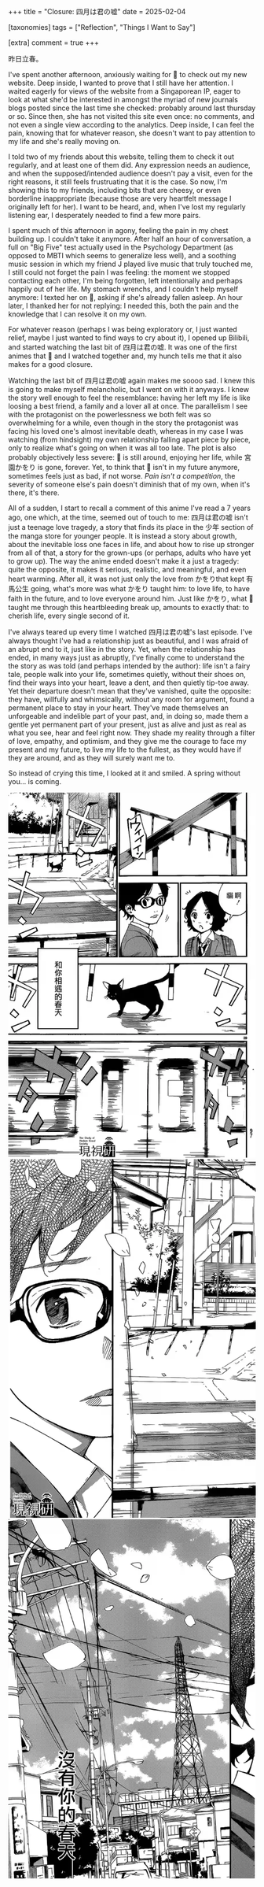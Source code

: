 +++
title = "Closure: 四月は君の嘘"
date = 2025-02-04

[taxonomies] 
tags = ["Reflection", "Things I Want to Say"]

[extra]
comment = true
+++

昨日立春。

I've spent another afternoon, anxiously waiting for 🐷 to check out my new website.
Deep inside, I wanted to prove that I still have her attention. I waited
eagerly for views of the website from a Singaporean IP, eager to look at what
she'd be interested in amongst the myriad of new journals blogs posted since
the last time she checked: probably around last thursday or so. Since then, she
has not visited this site even once: no comments, and not even a single view
according to the analytics. Deep inside, I can feel the pain, knowing that for
whatever reason, she doesn't want to pay attention to my life and she's really
moving on. 

I told two of my friends about this website, telling them to check it out
regularly, and at least one of them did. Any expression needs an audience, and
when the supposed/intended audience doesn't pay a visit, even for the right
reasons, it still feels frustruating that it is the case. So now, I'm showing
this to my friends, including bits that are cheesy, or even borderline
inappropriate (because those are very heartfelt message I originally left for
her). I want to be heard, and, when I've lost my regularly listening ear, I
desperately needed to find a few more pairs.

I spent much of this afternoon in agony, feeling the pain in my chest building
up. I couldn't take it anymore. After half an hour of conversation, a full on
"Big Five" test actually used in the Psychology Department (as opposed to MBTI
which seems to generalize less well), and a soothing music session in which my
friend J played live music that truly touched me, I still could not forget the
pain I was feeling: the moment we stopped contacting each other, I'm
being forgotten, left intentionally and perhaps happily out of her life. My
stomach wrenchs, and I couldn't help myself anymore: I texted her on 📕, asking
if she's already fallen asleep. An hour later, I thanked her for not replying:
I needed this, both the pain and the knowledge that I can resolve it on my own.

For whatever reason (perhaps I was being exploratory or, I just wanted relief,
maybe I just wanted to find ways to cry about it), I opened up Bilibili, and
started watching the last bit of 四月は君の嘘. It was one of the first animes
that 🐷 and I watched together and, my hunch tells me that it also makes for
a good closure.

Watching the last bit of 四月は君の嘘 again makes me soooo sad. I knew this is
going to make myself melancholic, but I went on with it anyways. I knew the
story well enough to feel the resemblance: having her left my life is like
loosing a best friend, a family and a lover all at once. The parallelism I see
with the protagonist on the powerlessness we both felt was so overwhelming
for a while, even though in the story the protagonist was facing his loved
one's almost inevitable death, whereas in my case I was watching (from hindsight)
my own relationship falling apart piece by piece, only to realize what's
going on when it was all too late. The plot is also probably objectively less
severe: 🐷 is still around, enjoying her life, while 宮園かをり is gone,
forever. Yet, to think that 🐷 isn't in my future anymore, sometimes feels just
as bad, if not worse. _Pain isn't a competition_, the severity of someone
else's pain doesn't diminish that of my own, when it's there, it's there.

All of a sudden, I start to recall a comment of this anime I've read a 7 years
ago, one which, at the time, seemed out of touch to me: 四月は君の嘘 isn't just
a teenage love tragedy, a story that finds its place in the 少年 section of the
manga store for younger people. It is instead a story about growth, about the
inevitable loss one faces in life, and about how to rise up stronger from all
of that, a story for the grown-ups (or perhaps, adults who have yet to grow
up). The way the anime ended doesn't make it a just a tragedy: quite the
opposite, it makes it serious, realistic, and meaningful, and even heart
warming. After all, it was not just only the love from かをりthat kept 有馬公生
going, what's more was what かをり taught him: to love life, to have faith in
the future, and to love everyone around him. Just like かをり, what 🐷 taught
me through this heartbleeding break up, amounts to exactly that: to cherish
life, every single second of it.

I've always teared up every time I watched 四月は君の嘘's last episode. I've
always thought I've had a relationship just as beautiful, and I was afraid of an
abrupt end to it, just like in the story. Yet, when the relationship has ended, in
many ways just as abruptly, I've finally come to understand the the story as was
told (and perhaps intended by the author): life isn't a fairy tale, people walk
into your life, sometimes quietly, without their shoes on, find their ways into
your heart, leave a dent, and then quietly tip-toe away. Yet their departure
doesn't mean that they've vanished, quite the opposite: they have, willfully
and whimsically, without any room for argument, found a permanent place to stay
in your heart. They've made themselves an unforgeable and indelible part of
your past, and, in doing so, made them a gentle yet permanent part of your
present, just as alive and just as real as what you see, hear and feel right
now. They shade my reality through a filter of love, empathy, and optimism,
and they give me the courage to face my present and my future, to live my
life to the fullest, as they would have if they are around, and as they will
surely want me to.

So instead of crying this time, I looked at it and smiled. A spring without
you... is coming.

![manga1](/img/shigatsu_wa_kimi_no_uso.webp)
![manga2](/img/shigatsu_wa_kimi_no_uso_2.webp)
![manga3](/img/shigatsu_wa_kimi_no_uso_3.webp)

